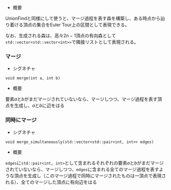 - 概要

UnionFindと同様にして使うと、マージ過程を表す森を構築し、ある時点から辿り着ける頂点の集合をEuler Tour上の区間として表現できる。

なお、生成される森は、高々$2 n - 1$頂点の有向森として`std::vector<std::vector<int>>`で隣接リストとして表現される。

### マージ
- シグネチャ
```cp
void merge(int a, int b)
```

- 概要

要素$a$と$b$がまだマージされていないなら、マージしつつ、マージ過程を表す頂点を生成し、$a$と$b$に辺をはる

### 同時にマージ
- シグネチャ
```cp
void merge_simultaneously(std::vector<std::pair<int, int>> edges)
```

- 概要

`edges`に`std::pair<int, int>`として含まれるそれぞれの要素$a$と$b$がまだマージされていないなら、マージしつつ、`edges`に含まれる全てのマージ過程を表すような頂点を生成し（このマージ過程で同時にマージされたものは一頂点で表現される）、全てのマージした頂点に有向辺をはる